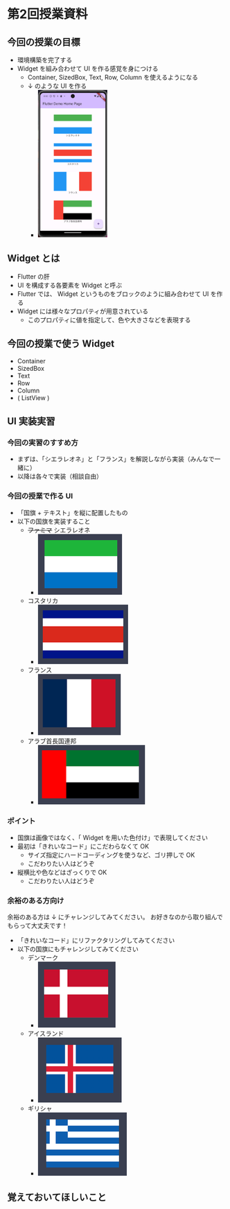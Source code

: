 # 第2回授業資料

## 今回の授業の目標

- 環境構築を完了する
- Widget を組み合わせて UI を作る感覚を身につける
  - Container, SizedBox, Text, Row, Column を使えるようになる
  - ↓ のような UI を作る
    - <img src="../共通/素材/国旗/image.png" width="160">

## Widget とは

- Flutter の肝
- UI を構成する各要素を Widget と呼ぶ
- Flutter では、 Widget というものをブロックのように組み合わせて UI を作る
- Widget には様々なプロパティが用意されている
  - このプロパティに値を指定して、色や大きさなどを表現する

## 今回の授業で使う Widget

- Container
- SizedBox
- Text
- Row
- Column
- ( ListView )

## UI 実装実習

### 今回の実習のすすめ方

- まずは、「シエラレオネ」と「フランス」を解説しながら実装（みんなで一緒に）
- 以降は各々で実装（相談自由）

### 今回の授業で作る UI

- 「国旗 + テキスト」を縦に配置したもの
- 以下の国旗を実装すること
  - ~~ファミマ~~ シエラレオネ
    - ![alt text](../共通/素材/国旗/image-1.png)
  - コスタリカ
    - ![alt text](../共通/素材/国旗/image-2.png)
  - フランス
    - ![alt text](../共通/素材/国旗/image-3.png)
  - アラブ首長国連邦
    - ![alt text](../共通/素材/国旗/image-4.png)

### ポイント

- 国旗は画像ではなく、「 Widget を用いた色付け」で表現してください
- 最初は「きれいなコード」にこだわらなくて OK
  - サイズ指定にハードコーディングを使うなど、ゴリ押しで OK
  - こだわりたい人はどうぞ
- 縦横比や色などはざっくりで OK
  - こだわりたい人はどうぞ

### 余裕のある方向け

余裕のある方は ↓ にチャレンジしてみてください。
お好きなのから取り組んでもらって大丈夫です！

- 「きれいなコード」にリファクタリングしてみてください
- 以下の国旗にもチャレンジしてみてください
  - デンマーク
    - ![alt text](../共通/素材/国旗/image-5.png)
  - アイスランド
    - ![alt text](../共通/素材/国旗/image-6.png)
  - ギリシャ
    - ![alt text](../共通/素材/国旗/image-7.png)

## 覚えておいてほしいこと
